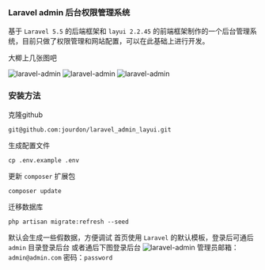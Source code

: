 ### Laravel admin 后台权限管理系统 

基于 `Laravel 5.5` 的后端框架和 `layui 2.2.45` 的前端框架制作的一个后台管理系统，目前只做了权限管理和网站配置，可以在此基础上进行开发。

大楖上几张图吧

![laravel-admin](https://github.com/jourdon/laravel_admin_layui/blob/master/1.png)
![laravel-admin](https://github.com/jourdon/laravel_admin_layui/blob/master/2.png)
![laravel-admin](https://github.com/jourdon/laravel_admin_layui/blob/master/3.png)

### 安装方法
克隆github
```
git@github.com:jourdon/laravel_admin_layui.git
```
生成配置文件
``` 
cp .env.example .env
```
更新 `composer` 扩展包
```
composer update
```
迁移数据库
``` 
php artisan migrate:refresh --seed
```
默认会生成一些假数据，方便调试
首页使用 `Laravel` 的默认模板，登录后可通后 `admin` 目录登录后台
或者通后下图登录后台
![laravel-admin](https://github.com/jourdon/laravel_admin_layui/blob/master/4.png)
管理员邮箱：`admin@admin.com` 
密码：`password`
